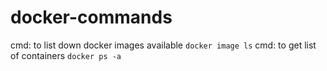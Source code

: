 # docker-commands
cmd: to list down docker images available
`docker image ls`
cmd: to get list of containers
`docker ps -a`
